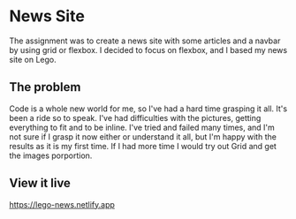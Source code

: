 # News Site

The assignment was to create a news site with some articles and a navbar by using grid or flexbox. I decided to focus on flexbox, and I based my news site on Lego.

## The problem
Code is a whole new world for me, so I've had a hard time grasping it all. It's been a ride so to speak. I've had difficulties with the pictures, getting everything to fit and to be inline. I've tried and failed many times, and I'm not sure if I grasp it now either or understand it all, but I'm happy with the results as it is my first time. If I had more time I would try out Grid and get the images porportion. 

## View it live
https://lego-news.netlify.app 

